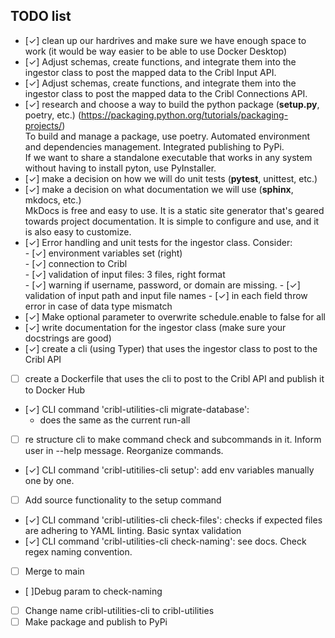 ## TODO list

- [✓] clean up our hardrives and make sure we have enough space to work (it would be way easier to be able to use Docker Desktop)
- [✓] Adjust schemas, create functions, and integrate them into the ingestor class to post the mapped data to the Cribl Input API.
- [✓] Adjust schemas, create functions, and integrate them into the ingestor class to post the mapped data to the Cribl Connections API.
- [✓] research and choose a way to build the python package (**setup.py**, poetry, etc.) (https://packaging.python.org/tutorials/packaging-projects/)  
    To build and manage a package, use poetry. Automated environment and dependencies management. Integrated publishing to PyPi.  
    If we want to share a standalone executable that works in any system without having to install pyton, use PyInstaller.  
- [✓] make a decision on how we will do unit tests (**pytest**, unittest, etc.)
- [✓] make a decision on what documentation we will use (**sphinx**, mkdocs, etc.)  
MkDocs is free and easy to use. It is a static site generator that's geared towards project documentation. It is simple to configure and use, and it is also easy to customize.
- [✓] Error handling and unit tests for the ingestor class. Consider:  
        - [✓] environment variables set (right)  
        - [✓] connection to Cribl  
        - [✓] validation of input files: 3 files, right format  
        - [✓] warning if username, password, or domain are missing.
        - [✓] validation of input path and input file names
        - [✓] in each field throw error in case of data type mismatch 
- [✓] Make optional parameter to overwrite schedule.enable to false for all
- [✓] write documentation for the ingestor class (make sure your docstrings are good)
- [✓] create a cli (using Typer) that uses the ingestor class to post to the Cribl API
- [ ] create a Dockerfile that uses the cli to post to the Cribl API and publish it to Docker Hub
- [✓] CLI command 'cribl-utilities-cli migrate-database': 
  - does the same as the current run-all
- [ ] re structure cli  to make command check and subcommands in it. Inform user in --help message. Reorganize commands.
- [✓] CLI command 'cribl-utitilies-cli setup': add env variables manually one by one.
- [ ] Add source functionality to the setup command
- [✓] CLI command 'cribl-utilities-cli check-files': checks if expected files are adhering to YAML linting. Basic syntax validation
- [✓] CLI command 'cribl-utilities-cli check-naming': see docs. Check regex naming convention.
- [ ] Merge to main
- [ ]Debug param to check-naming
- [ ] Change name cribl-utilities-cli to cribl-utilities
- [ ] Make package and publish to PyPi
